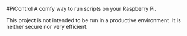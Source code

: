 #PiControl
A comfy way to run scripts on your Raspberry Pi.

This project is not intended to be run in a productive environment. It is neither secure nor very efficient.